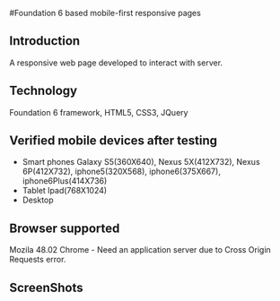 #Foundation 6 based mobile-first responsive pages

Introduction
------------
A responsive web page developed to interact with server.

Technology 
-----------
Foundation 6 framework, HTML5, CSS3, JQuery

Verified mobile devices after testing
------------------------------------------
- Smart phones
  Galaxy S5(360X640), Nexus 5X(412X732), Nexus 6P(412X732), iphone5(320X568), iphone6(375X667), iphone6Plus(414X736)
- Tablet
  Ipad(768X1024)
- Desktop
   
Browser supported
---------------------
Mozila 48.02
Chrome - Need an application server due to Cross Origin Requests error.    
   
ScreenShots
---------------------

